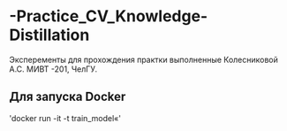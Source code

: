 # -Practice_CV_Knowledge-Distillation

Эксперементы для прохождения практки выполненные Колесниковой А.С. МИВТ -201, ЧелГУ.

## Для запуска Docker
'docker run -it -t train_model«'
